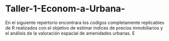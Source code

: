 # Taller-1-Econom-a-Urbana-
En el siguiente repertorio encontrara los codigos completamente replicables de R realizados con el objetivo de estimar índices de precios inmobiliarios y el análisis de la valoración espacial de amenidades urbanas. E
